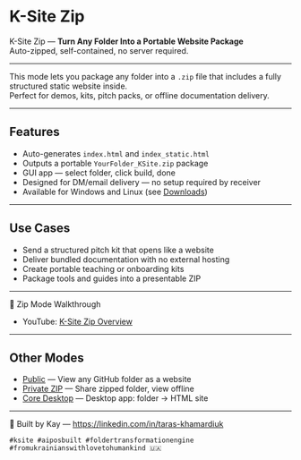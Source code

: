# K-Site Zip

K-Site Zip — **Turn Any Folder Into a Portable Website Package**  
Auto-zipped, self-contained, no server required.

---

This mode lets you package any folder into a `.zip` file that includes a fully structured static website inside.  
Perfect for demos, kits, pitch packs, or offline documentation delivery.

---

## Features

- Auto-generates `index.html` and `index_static.html`  
- Outputs a portable `YourFolder_KSite.zip` package  
- GUI app — select folder, click build, done  
- Designed for DM/email delivery — no setup required by receiver  
- Available for Windows and Linux (see [Downloads](https://tk51.github.io/k-site-portal/download/index.html))  

---

## Use Cases

- Send a structured pitch kit that opens like a website  
- Deliver bundled documentation with no external hosting  
- Create portable teaching or onboarding kits  
- Package tools and guides into a presentable ZIP

---

🎥 Zip Mode Walkthrough  
- YouTube: [K-Site Zip Overview](https://youtu.be/-193h0AdSSU)

---

## Other Modes

- [Public](https://tk51.github.io/k-site-portal/methods/ks-01-public-viewer.html) — View any GitHub folder as a website  
- [Private ZIP](https://tk51.github.io/k-site-portal/methods/ks-02-private-viewer.html) — Share zipped folder, view offline  
- [Core Desktop](https://tk51.github.io/k-site-portal/methods/ks-03-core-viewer.html) — Desktop app: folder → HTML site

---

📎 Built by Kay — https://linkedin.com/in/taras-khamardiuk  

`#ksite #aiposbuilt #foldertransformationengine #fromukrainianswithlovetohumankind 🇺🇦`
